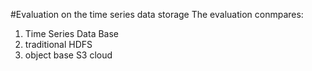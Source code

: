 #Evaluation on the time series data storage
The evaluation conmpares:
1) Time Series Data Base
2) traditional HDFS
3) object base S3 cloud 
